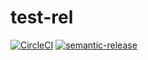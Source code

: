 # test-rel

[![CircleCI](https://circleci.com/gh/jbastias/test-rel.svg?style=shield)](https://circleci.com/gh/jbastias/test-rel)  [![semantic-release](https://img.shields.io/badge/%20%20%F0%9F%93%A6%F0%9F%9A%80-semantic--release-e10079.svg)](https://github.com/semantic-release/semantic-release)

